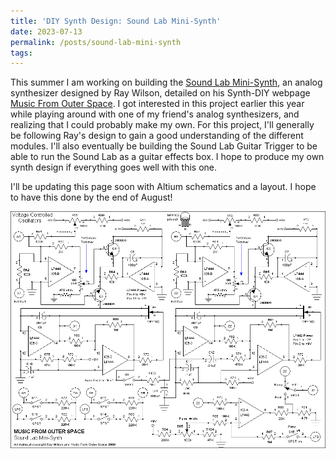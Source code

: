 ```yaml
---
title: 'DIY Synth Design: Sound Lab Mini-Synth'
date: 2023-07-13
permalink: /posts/sound-lab-mini-synth
tags:
---
```


This summer I am working on building the [Sound Lab Mini-Synth](http://musicfromouterspace.com/index.php?CATPARTNO=SLMS001PCB&PROJARG=SOUNDLABMINISYNTH%2Fsoundlabkludges%2FSOUNDLABKLUDGES.html&MAINTAB=SYNTHDIY&SONGID=NONE&VPW=1430&VPH=669), an analog synthesizer designed by Ray Wilson, detailed on his Synth-DIY webpage [Music From Outer Space](http://musicfromouterspace.com). I got interested in this project earlier this year while playing around with one of my friend's analog synthesizers, and realizing that I could probably make my own. For this project, I'll generally be following Ray's design to gain a good understanding of the different modules. I'll also eventually be building the Sound Lab Guitar Trigger to be able to run the Sound Lab as a guitar effects box. I hope to produce my own synth design if everything goes well with this one.

I'll be updating this page soon with Altium schematics and a layout. I hope to have this done by the end of August!

![VCO schematic](/images/VCO.png)
